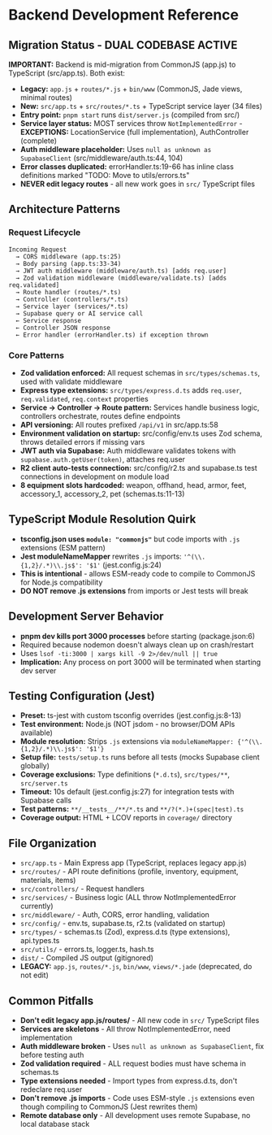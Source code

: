 # Backend Development Reference

## Migration Status - DUAL CODEBASE ACTIVE

**IMPORTANT:** Backend is mid-migration from CommonJS (app.js) to TypeScript (src/app.ts). Both exist:

- **Legacy:** `app.js` + `routes/*.js` + `bin/www` (CommonJS, Jade views, minimal routes)
- **New:** `src/app.ts` + `src/routes/*.ts` + TypeScript service layer (34 files)
- **Entry point:** `pnpm start` runs `dist/server.js` (compiled from src/)
- **Service layer status:** MOST services throw `NotImplementedError` - **EXCEPTIONS:** LocationService (full implementation), AuthController (complete)
- **Auth middleware placeholder:** Uses `null as unknown as SupabaseClient` (src/middleware/auth.ts:44, 104)
- **Error classes duplicated:** errorHandler.ts:19-66 has inline class definitions marked "TODO: Move to utils/errors.ts"
- **NEVER edit legacy routes** - all new work goes in `src/` TypeScript files

## Architecture Patterns

### Request Lifecycle
```
Incoming Request
  → CORS middleware (app.ts:25)
  → Body parsing (app.ts:33-34)
  → JWT auth middleware (middleware/auth.ts) [adds req.user]
  → Zod validation middleware (middleware/validate.ts) [adds req.validated]
  → Route handler (routes/*.ts)
  → Controller (controllers/*.ts)
  → Service layer (services/*.ts)
  → Supabase query or AI service call
  ← Service response
  ← Controller JSON response
  ← Error handler (errorHandler.ts) if exception thrown
```

### Core Patterns
- **Zod validation enforced:** All request schemas in `src/types/schemas.ts`, used with validate middleware
- **Express type extensions:** `src/types/express.d.ts` adds `req.user`, `req.validated`, `req.context` properties
- **Service → Controller → Route pattern:** Services handle business logic, controllers orchestrate, routes define endpoints
- **API versioning:** All routes prefixed `/api/v1` in src/app.ts:58
- **Environment validation on startup:** src/config/env.ts uses Zod schema, throws detailed errors if missing vars
- **JWT auth via Supabase:** Auth middleware validates tokens with `supabase.auth.getUser(token)`, attaches req.user
- **R2 client auto-tests connection:** src/config/r2.ts and supabase.ts test connections in development on module load
- **8 equipment slots hardcoded:** weapon, offhand, head, armor, feet, accessory_1, accessory_2, pet (schemas.ts:11-13)

## TypeScript Module Resolution Quirk

- **tsconfig.json uses `module: "commonjs"`** but code imports with `.js` extensions (ESM pattern)
- **Jest moduleNameMapper** rewrites `.js` imports: `'^(\\.{1,2}/.*)\\.js$': '$1'` (jest.config.js:24)
- **This is intentional** - allows ESM-ready code to compile to CommonJS for Node.js compatibility
- **DO NOT remove .js extensions** from imports or Jest tests will break

## Development Server Behavior

- **pnpm dev kills port 3000 processes** before starting (package.json:6)
- Required because nodemon doesn't always clean up on crash/restart
- Uses `lsof -ti:3000 | xargs kill -9 2>/dev/null || true`
- **Implication:** Any process on port 3000 will be terminated when starting dev server

## Testing Configuration (Jest)

- **Preset:** ts-jest with custom tsconfig overrides (jest.config.js:8-13)
- **Test environment:** Node.js (NOT jsdom - no browser/DOM APIs available)
- **Module resolution:** Strips `.js` extensions via `moduleNameMapper: {'^(\\.{1,2}/.*)\\.js$': '$1'}`
- **Setup file:** `tests/setup.ts` runs before all tests (mocks Supabase client globally)
- **Coverage exclusions:** Type definitions (`*.d.ts`), `src/types/**`, `src/server.ts`
- **Timeout:** 10s default (jest.config.js:27) for integration tests with Supabase calls
- **Test patterns:** `**/__tests__/**/*.ts` and `**/?(*.)+(spec|test).ts`
- **Coverage output:** HTML + LCOV reports in `coverage/` directory

## File Organization

- `src/app.ts` - Main Express app (TypeScript, replaces legacy app.js)
- `src/routes/` - API route definitions (profile, inventory, equipment, materials, items)
- `src/controllers/` - Request handlers
- `src/services/` - Business logic (ALL throw NotImplementedError currently)
- `src/middleware/` - Auth, CORS, error handling, validation
- `src/config/` - env.ts, supabase.ts, r2.ts (validated on startup)
- `src/types/` - schemas.ts (Zod), express.d.ts (type extensions), api.types.ts
- `src/utils/` - errors.ts, logger.ts, hash.ts
- `dist/` - Compiled JS output (gitignored)
- **LEGACY:** `app.js`, `routes/*.js`, `bin/www`, `views/*.jade` (deprecated, do not edit)

## Common Pitfalls

- **Don't edit legacy app.js/routes/** - All new code in `src/` TypeScript files
- **Services are skeletons** - All throw NotImplementedError, need implementation
- **Auth middleware broken** - Uses `null as unknown as SupabaseClient`, fix before testing auth
- **Zod validation required** - ALL request bodies must have schema in schemas.ts
- **Type extensions needed** - Import types from express.d.ts, don't redeclare req.user
- **Don't remove .js imports** - Code uses ESM-style `.js` extensions even though compiling to CommonJS (Jest rewrites them)
- **Remote database only** - All development uses remote Supabase, no local database stack
